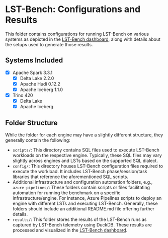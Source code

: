 <!--
{% comment %}
Copyright (c) Microsoft Corporation.

Licensed under the Apache License, Version 2.0 (the "License");
you may not use this file except in compliance with the License.
You may obtain a copy of the License at

    http://www.apache.org/licenses/LICENSE-2.0

Unless required by applicable law or agreed to in writing, software
distributed under the License is distributed on an "AS IS" BASIS,
WITHOUT WARRANTIES OR CONDITIONS OF ANY KIND, either express or implied.
See the License for the specific language governing permissions and
limitations under the License.
{% endcomment %}
-->

# LST-Bench: Configurations and Results
This folder contains configurations for running LST-Bench on various systems as depicted in the [LST-Bench dashboard](/metrics/app), along with details about the setups used to generate those results.

## Systems Included
- [x] Apache Spark 3.3.1
  - [x] Delta Lake 2.2.0
  - [x] Apache Hudi 0.12.2
  - [x] Apache Iceberg 1.1.0
- [x] Trino 420
  - [x] Delta Lake
  - [x] Apache Iceberg

## Folder Structure
While the folder for each engine may have a slightly different structure, they generally contain the following:

- `scripts/`: 
  This directory contains SQL files used to execute LST-Bench workloads on the respective engine. 
  Typically, these SQL files may vary slightly across engines and LSTs based on the supported SQL dialect.
- `config/`: 
  This directory houses LST-Bench configuration files required to execute the workload. 
  It includes LST-Bench phase/session/task libraries that reference the aforementioned SQL scripts.
- Additional infrastructure and configuration automation folders, e.g., `azure-pipelines/`: 
  These folders contain scripts or files facilitating automation for running the benchmark on a specific infrastructure/engine.
  For instance, Azure Pipelines scripts to deploy an engine with different LSTs and executing LST-Bench. 
  Generally, these folders should include an additional README.md file offering further details.
- `results/`: 
  This folder stores the results of the LST-Bench runs as captured by LST-Bench telemetry using DuckDB.
  These results are processed and visualized in the [LST-Bench dashboard](/metrics/app).
